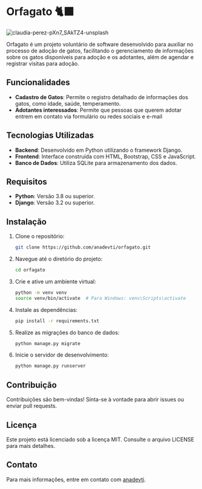 # Orfagato 🐈‍⬛
![claudia-perez-pXn7_SAkTZ4-unsplash](https://github.com/user-attachments/assets/1d2ddb34-d876-4ccd-8592-afb996caf2cd)


Orfagato é um projeto voluntário de software desenvolvido para auxiliar no processo de adoção de gatos, facilitando o gerenciamento de informações sobre os gatos disponíveis para adoção e os adotantes, além de agendar e registrar visitas para adoção.

## Funcionalidades

- **Cadastro de Gatos**: Permite o registro detalhado de informações dos gatos, como idade, saúde, temperamento.
- **Adotantes interessados**: Permite que pessoas que querem adotar entrem em contato via formulário ou redes sociais e e-mail

## Tecnologias Utilizadas

- **Backend**: Desenvolvido em Python utilizando o framework Django.
- **Frontend**: Interface construída com HTML, Bootstrap, CSS e JavaScript.
- **Banco de Dados**: Utiliza SQLite para armazenamento dos dados.

## Requisitos

- **Python**: Versão 3.8 ou superior.
- **Django**: Versão 3.2 ou superior.

## Instalação

1. Clone o repositório:
   ```bash
   git clone https://github.com/anadevti/orfagato.git
   ```
2. Navegue até o diretório do projeto:
   ```bash
   cd orfagato
   ```
3. Crie e ative um ambiente virtual:
   ```bash
   python -m venv venv
   source venv/bin/activate  # Para Windows: venv\Scripts\activate
   ```
4. Instale as dependências:
   ```bash
   pip install -r requirements.txt
   ```
5. Realize as migrações do banco de dados:
   ```bash
   python manage.py migrate
   ```
6. Inicie o servidor de desenvolvimento:
   ```bash
   python manage.py runserver
   ```

## Contribuição

Contribuições são bem-vindas! Sinta-se à vontade para abrir issues ou enviar pull requests.

## Licença

Este projeto está licenciado sob a licença MIT. Consulte o arquivo LICENSE para mais detalhes.

## Contato

Para mais informações, entre em contato com [anadevti](https://github.com/anadevti).

